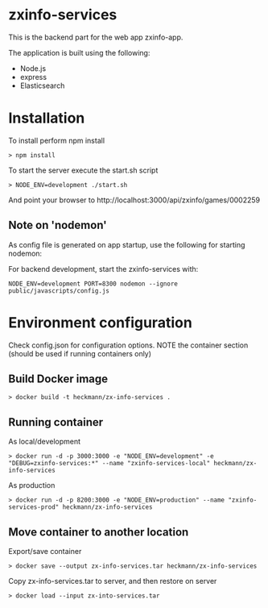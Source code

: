 # zxinfo-services
This is the backend part for the web app zxinfo-app.

The application is built using the following:

* Node.js
* express
* Elasticsearch

# Installation
To install perform npm install
````
> npm install
````

To start the server execute the start.sh script

````
> NODE_ENV=development ./start.sh
````

And point your browser to http://localhost:3000/api/zxinfo/games/0002259

## Note on 'nodemon'
As config file is generated on app startup, use the following for starting nodemon:

For backend development, start the zxinfo-services with:

````
NODE_ENV=development PORT=8300 nodemon --ignore public/javascripts/config.js
````

# Environment configuration
Check config.json for configuration options.
NOTE the container section (should be used if running containers only)

## Build Docker image

````
> docker build -t heckmann/zx-info-services .
````

## Running container

As local/development
````
> docker run -d -p 3000:3000 -e "NODE_ENV=development" -e "DEBUG=zxinfo-services:*" --name "zxinfo-services-local" heckmann/zx-info-services
````

As production
````
> docker run -d -p 8200:3000 -e "NODE_ENV=production" --name "zxinfo-services-prod" heckmann/zx-info-services
````

## Move container to another location

Export/save container
````
> docker save --output zx-info-services.tar heckmann/zx-info-services
````
Copy zx-info-services.tar to server, and then restore on server

````
> docker load --input zx-into-services.tar
````

